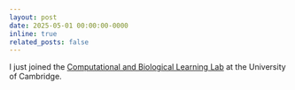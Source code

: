 ```yaml
---
layout: post
date: 2025-05-01 00:00:00-0000
inline: true
related_posts: false
---
```



I just joined the [Computational and Biological Learning Lab](https://cbl.eng.cam.ac.uk/) at the University of Cambridge.
